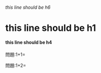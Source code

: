 ###### this line should be h6

# this line should be h1

#### this line should be h4

問題:1+1= <!-- hole 2 -->


問題:1+2= <!--lc	-->



